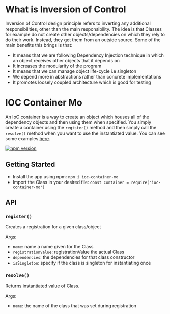 # What is Inversion of Control
Inversion of Control design principle refers to inverting any additional responsibilities, other than the main responsibility. The idea is that Classes for example do not create other objects/dependencies on which they rely to do their work. Instead, they get them from an outside source. Some of the main benefits this brings is that:

-   It means that we are following Dependency Injection technique in which an object receives other objects that it depends on
-	It increases the modularity of the program
-   It means that we can manage object life-cycle i.e singleton
-	We depend more in abstractions rather than concrete implementations
-	It promotes loosely coupled architecture which is good for testing


# IOC Container Mo
An IoC container is a way to create an object which houses all of the dependency objects and then using them when specified. You simply create a container using the `register()` method and then simply call the `resolve()` method when you want to use the instantiated value. You can see some examples [here](https://github.com/mohrash92/ioc/blob/main/examples).

[![npm version](https://badge.fury.io/js/ioc-container-mo.svg)](https://badge.fury.io/js/ioc-container-mo)

## Getting Started
- Install the app using npm: `npm i ioc-container-mo`
- Import the Class in your desired file: `const Container = require('ioc-container-mo')`

## API

### `register()`

Creates a registration for a given class/object

Args:

- `name`: name a name given for the Class
- `registrationValue`: registrationValue the actual Class
- `dependencies`: the dependencies for that class constructor
- `isSingleton`: specify if the class is singleton for instantiating once

### `resolve()`

Returns instantiated value of Class.

Args:

- `name`: the name of the class that was set during registration

